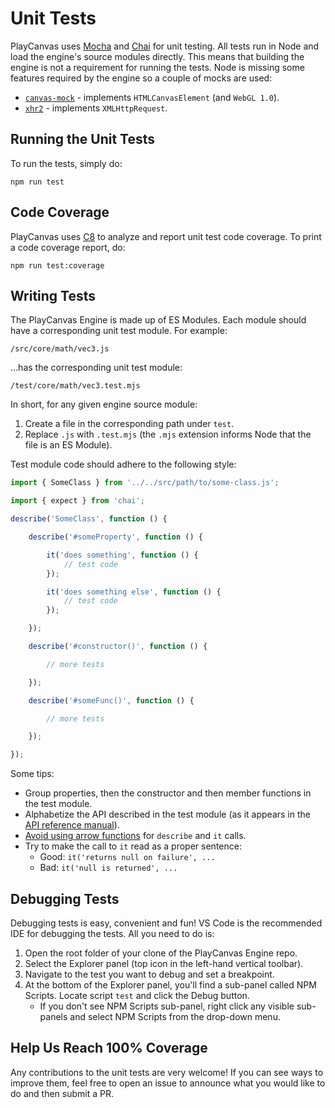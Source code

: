 # Unit Tests

PlayCanvas uses [Mocha](https://mochajs.org/) and [Chai](https://www.chaijs.com/) for unit testing. All tests run in Node and load the engine's source modules directly. This means that building the engine is not a requirement for running the tests. Node is missing some features required by the engine so a couple of mocks are used:

* [`canvas-mock`](https://github.com/playcanvas/canvas-mock) - implements `HTMLCanvasElement` (and `WebGL 1.0`).
* [`xhr2`](https://github.com/pwnall/node-xhr2) - implements `XMLHttpRequest`.

## Running the Unit Tests

To run the tests, simply do:

```
npm run test
```

## Code Coverage

PlayCanvas uses [C8](https://github.com/bcoe/c8) to analyze and report unit test code coverage. To print a code coverage report, do:

```
npm run test:coverage
```

## Writing Tests

The PlayCanvas Engine is made up of ES Modules. Each module should have a corresponding unit test module. For example:

```
/src/core/math/vec3.js
```

...has the corresponding unit test module:

```
/test/core/math/vec3.test.mjs
```

In short, for any given engine source module:

1. Create a file in the corresponding path under `test`.
2. Replace `.js` with `.test.mjs` (the `.mjs` extension informs Node that the file is an ES Module).

Test module code should adhere to the following style:

```javascript
import { SomeClass } from '../../src/path/to/some-class.js';

import { expect } from 'chai';

describe('SomeClass', function () {

    describe('#someProperty', function () {

        it('does something', function () {
            // test code
        });

        it('does something else', function () {
            // test code
        });

    });

    describe('#constructor()', function () {

        // more tests

    });

    describe('#someFunc()', function () {

        // more tests

    });

});
```

Some tips:

* Group properties, then the constructor and then member functions in the test module.
* Alphabetize the API described in the test module (as it appears in the [API reference manual](https://developer.playcanvas.com/api/)).
* [Avoid using arrow functions](https://mochajs.org/#arrow-functions) for `describe` and `it` calls.
* Try to make the call to `it` read as a proper sentence:
  * Good: `it('returns null on failure', ...`
  * Bad: `it('null is returned', ...`

## Debugging Tests

Debugging tests is easy, convenient and fun! VS Code is the recommended IDE for debugging the tests. All you need to do is:

1. Open the root folder of your clone of the PlayCanvas Engine repo.
2. Select the Explorer panel (top icon in the left-hand vertical toolbar).
3. Navigate to the test you want to debug and set a breakpoint.
4. At the bottom of the Explorer panel, you'll find a sub-panel called NPM Scripts. Locate script `test` and click the Debug button.
    - If you don't see NPM Scripts sub-panel, right click any visible sub-panels and select NPM Scripts from the drop-down menu.

## Help Us Reach 100% Coverage

Any contributions to the unit tests are very welcome! If you can see ways to improve them, feel free to open an issue to announce what you would like to do and then submit a PR.
